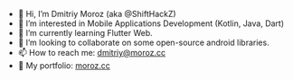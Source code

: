 - 👋 Hi, I’m Dmitriy Moroz (aka @ShiftHackZ)
- 👀 I’m interested in Mobile Applications Development (Kotlin, Java, Dart)
- 🌱 I’m currently learning Flutter Web.
- 💞️ I’m looking to collaborate on some open-source android libraries.
- 📫 How to reach me: dmitriy@moroz.cc
- 📂 My portfolio: <a href="https://moroz.cc" target="_blank">moroz.cc</a>

<!---
ShiftHackZ/ShiftHackZ is a ✨ special ✨ repository because its `README.md` (this file) appears on your GitHub profile.
You can click the Preview link to take a look at your changes.
--->

